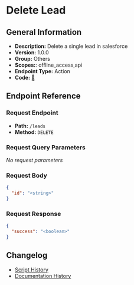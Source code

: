 # Delete Lead

## General Information

- **Description:** Delete a single lead in salesforce
- **Version:** 1.0.0
- **Group:** Others
- **Scopes:**: offline_access,api
- **Endpoint Type:** Action
- **Code:** [🔗](https://github.com/NangoHQ/integration-templates/tree/main/integrations/salesforce-sandbox/actions/delete-lead.ts)

## Endpoint Reference

### Request Endpoint

- **Path:** `/leads`
- **Method:** `DELETE`

### Request Query Parameters

_No request parameters_

### Request Body

```json
{
  "id": "<string>"
}
```

### Request Response

```json
{
  "success": "<boolean>"
}
```

## Changelog

- [Script History](https://github.com/NangoHQ/integration-templates/commits/main/integrations/salesforce-sandbox/actions/delete-lead.ts)
- [Documentation History](https://github.com/NangoHQ/integration-templates/commits/main/integrations/salesforce-sandbox/actions/delete-lead.md)
